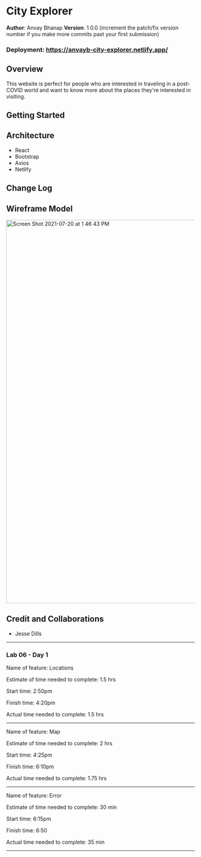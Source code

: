 # City Explorer

**Author**: Anvay Bhanap
**Version**: 1.0.0 (increment the patch/fix version number if you make more commits past your first submission)

### Deployment: https://anvayb-city-explorer.netlify.app/

## Overview
This website is perfect for people who are interested in traveling in a post-COVID world and want to know more about the places they're interested in visiting.
## Getting Started
<!-- What are the steps that a user must take in order to build this app on their own machine and get it running? -->

## Architecture
<!-- Provide a detailed description of the application design. What technologies (languages, libraries, etc) you're using, and any other relevant design information. -->
- React
- Bootstrap
- Axios
- Netlify

## Change Log
<!-- Use this area to document the iterative changes made to your application as each feature is successfully implemented. Use time stamps. Here's an example:

01-01-2001 4:59pm - Application now has a fully-functional express server, with a GET route for the location resource. -->

## Wireframe Model
<!-- ![Lab-06-Whiteboard-01](https://user-images.githubusercontent.com/53208269/126228201-8481f8ed-8b1b-460f-af9c-c91830bc8edf.jpg) -->
<img width="1021" alt="Screen Shot 2021-07-20 at 1 46 43 PM" src="https://user-images.githubusercontent.com/53208269/126393218-c11847db-4420-4246-a41a-bd95f5963cd4.png">


## Credit and Collaborations
- Jesse Dills

---

### Lab 06 - Day 1
Name of feature: Locations

Estimate of time needed to complete: 1.5 hrs

Start time: 2:50pm

Finish time: 4:20pm

Actual time needed to complete: 1.5 hrs

---

Name of feature: Map

Estimate of time needed to complete: 2 hrs

Start time: 4:25pm

Finish time: 6:10pm

Actual time needed to complete: 1.75 hrs

---

Name of feature: Error

Estimate of time needed to complete: 30 min

Start time: 6:15pm

Finish time: 6:50

Actual time needed to complete: 35 min

---


